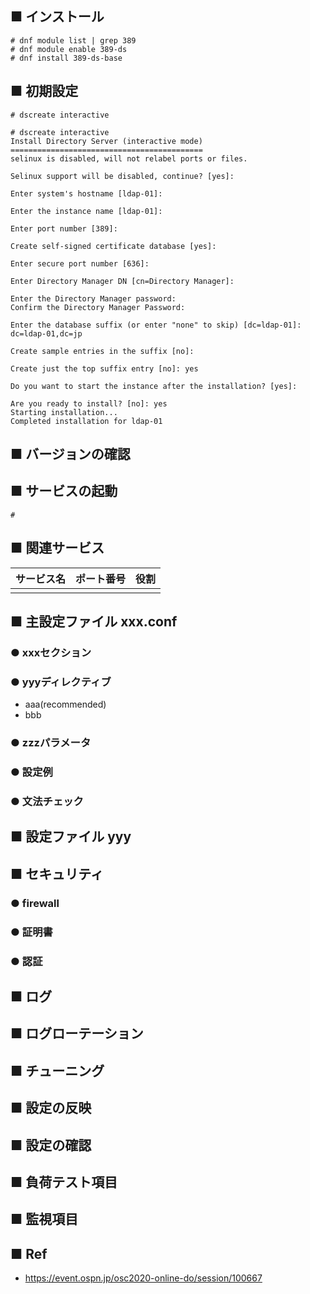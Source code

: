## ■ インストール
```
# dnf module list | grep 389
# dnf module enable 389-ds
# dnf install 389-ds-base
```
## ■ 初期設定
```
# dscreate interactive
```
```
# dscreate interactive
Install Directory Server (interactive mode)
===========================================
selinux is disabled, will not relabel ports or files.

Selinux support will be disabled, continue? [yes]: 

Enter system's hostname [ldap-01]: 

Enter the instance name [ldap-01]: 

Enter port number [389]: 

Create self-signed certificate database [yes]:

Enter secure port number [636]:

Enter Directory Manager DN [cn=Directory Manager]:

Enter the Directory Manager password:
Confirm the Directory Manager Password:

Enter the database suffix (or enter "none" to skip) [dc=ldap-01]: dc=ldap-01,dc=jp

Create sample entries in the suffix [no]:

Create just the top suffix entry [no]: yes

Do you want to start the instance after the installation? [yes]:

Are you ready to install? [no]: yes
Starting installation...
Completed installation for ldap-01
```
## ■ バージョンの確認
## ■ サービスの起動
```
# 
```
## ■ 関連サービス
|サービス名|ポート番号|役割|
|:---|:---|:---|
||||

## ■ 主設定ファイル xxx.conf
### ● xxxセクション
### ● yyyディレクティブ
- aaa(recommended)
- bbb
### ● zzzパラメータ
### ● 設定例
### ● 文法チェック
## ■ 設定ファイル yyy
## ■ セキュリティ
### ● firewall
### ● 証明書
### ● 認証
## ■ ログ
## ■ ログローテーション
## ■ チューニング
## ■ 設定の反映
## ■ 設定の確認
## ■ 負荷テスト項目
## ■ 監視項目
## ■ Ref
- https://event.ospn.jp/osc2020-online-do/session/100667

